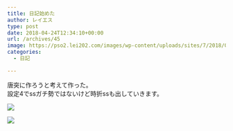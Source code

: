 ```yaml
---
title: 日記始めた
author: レイエス
type: post
date: 2018-04-24T12:34:10+00:00
url: /archives/45
image: https://pso2.lei202.com/images/wp-content/uploads/sites/7/2018/04/pso20180225_224334_000.png
categories:
  - 日記

---
```

唐突に作ろうと考えて作った。  
設定4でssガチ勢ではないけど時折ssも出していきます。

![](https://pso2.lei202.com/images/wp-content/uploads/sites/7/2018/04/pso20180225_224334_000-150x150.png) 

![](https://pso2.lei202.com/images/wp-content/uploads/sites/7/2018/04/pso20180414_153407_007-150x150.png)
